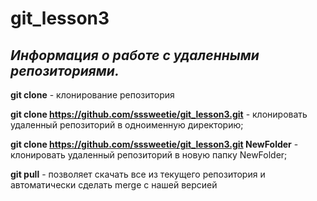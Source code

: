 # git_lesson3
##  _Информация о работе с удаленными репозиториями._
**git clone** - клонирование репозитория

**git clone https://github.com/sssweetie/git_lesson3.git** - клонировать удаленный репозиторий в одноименную директорию;

**git clone https://github.com/sssweetie/git_lesson3.git NewFolder** - клонировать удаленный репозиторий в новую папку NewFolder;

**git pull** - позволяет скачать все из текущего репозитория и автоматически сделать merge с нашей версией 